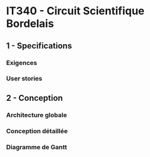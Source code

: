 # IT340 - Circuit Scientifique Bordelais

## 1 - Specifications

### Exigences

### User stories

## 2 - Conception

### Architecture globale

### Conception détaillée

### Diagramme de Gantt
